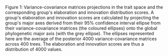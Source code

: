 Figure 1: Variance-covariance matrices projections in the trait space and the corresponding group's elaboration and innovation distribution scores.
A group's elaboration and innovation scores are calculated by projecting the group's major axes derived from their 95% confidence interval ellipse from their variance-covariance matrices (the coloured ellipses) onto the global phylogenetic major axis (with the grey ellipse).
The ellipses represented here are the average of the posterior 4000 variance-covariance matrices across 400 trees.
The elaboration and innovation scores are thus a distribution of 4000 values. 
